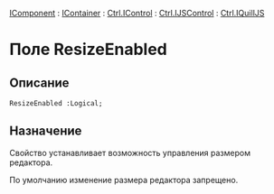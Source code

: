 ﻿---
Link: .Ctrl.IQuillJS.@ResizeEnabled
---

[IComponent](topic:Com.Custom.ComClasses.IComponent.Default) :
[IContainer](topic:Com.Custom.ComClasses.IContainer.Default) :
[Ctrl.IControl](topic:Com.Custom.ComClasses.Ctrl.IControl.Default) :
[Ctrl.IJSControl](topic:Com.Custom.ComClasses.Ctrl.IJSControl.Default) :
[Ctrl.IQuillJS](Default)

# Поле ResizeEnabled

## Описание

    ResizeEnabled :Logical;

## Назначение

Свойство устанавливает возможность управления размером редактора.

По умолчанию изменение размера редактора запрещено.

